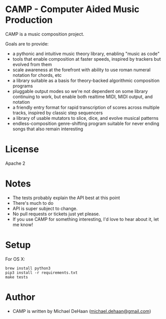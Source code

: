 CAMP - Computer Aided Music Production
======================================

CAMP is a music composition project.

Goals are to provide:

   * a pythonic and intuitive music theory library, enabling "music as code"
   * tools that enable composition at faster speeds, inspired by trackers but evolved from them
   * scale awareness at the forefront with ability to use roman numeral notation for chords, etc
   * a library suitable as a basis for theory-backed algorithmic composition programs
   * pluggable output modes so we're not dependent on some library continuing to work, but enable both realtime MIDI, MIDI output, and notation
   * a friendly entry format for rapid transcription of scores across multiple tracks, inspired by classic step sequencers
   * a library of usable mutators to slice, dice, and evolve musical patterns
   * endless-composition genre-shifting program  suitable for never ending songs that also remain interesting

License
=======

Apache 2

Notes
=====

   * The tests probably explain the API best at this point
   * There's much to do
   * API is super subject to change.
   * No pull requests or tickets just yet please.
   * If you use CAMP for something interesting, I'd love to hear about it, let me know!


Setup
=====
 
For OS X:

    brew install python3
    pip3 install -r requirements.txt
    make tests
 
Author
======

   * CAMP is written by Michael DeHaan (michael.dehaan@gmail.com)

